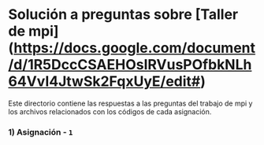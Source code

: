 # Solución a preguntas sobre [Taller de mpi] (https://docs.google.com/document/d/1R5DccCSAEHOsIRVusPOfbkNLh64VvI4JtwSk2FqxUyE/edit#)
Este directorio contiene las respuestas a las preguntas del trabajo de mpi y los archivos relacionados con los códigos de cada asignación.

### 1) Asignación - `1`
